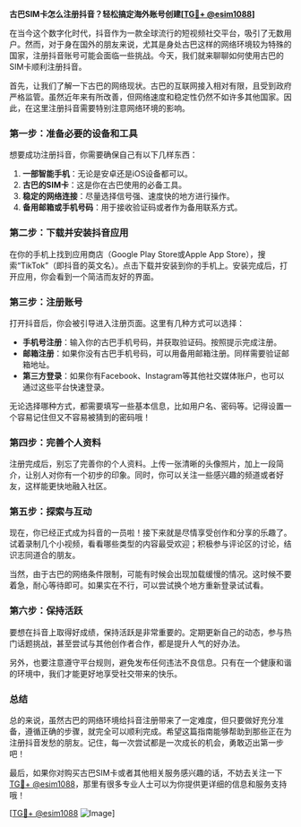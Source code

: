 **古巴SIM卡怎么注册抖音？轻松搞定海外账号创建[[TG💪+ @esim1088](https://t.me/s/esim1088)]**

在当今这个数字化时代，抖音作为一款全球流行的短视频社交平台，吸引了无数用户。然而，对于身在国外的朋友来说，尤其是身处古巴这样的网络环境较为特殊的国家，注册抖音账号可能会面临一些挑战。今天，我们就来聊聊如何使用古巴的SIM卡顺利注册抖音。

首先，让我们了解一下古巴的网络现状。古巴的互联网接入相对有限，且受到政府严格监管。虽然近年来有所改善，但网络速度和稳定性仍然不如许多其他国家。因此，在这里注册抖音需要特别注意网络环境的影响。

### **第一步：准备必要的设备和工具**

想要成功注册抖音，你需要确保自己有以下几样东西：

1. **一部智能手机**：无论是安卓还是iOS设备都可以。
2. **古巴的SIM卡**：这是你在古巴使用的必备工具。
3. **稳定的网络连接**：尽量选择信号强、速度快的地方进行操作。
4. **备用邮箱或手机号码**：用于接收验证码或者作为备用联系方式。

### **第二步：下载并安装抖音应用**

在你的手机上找到应用商店（Google Play Store或Apple App Store），搜索“TikTok”（即抖音的英文名）。点击下载并安装到你的手机上。安装完成后，打开应用，你会看到一个简洁而友好的界面。

### **第三步：注册账号**

打开抖音后，你会被引导进入注册页面。这里有几种方式可以选择：

- **手机号注册**：输入你的古巴手机号码，并获取验证码。按照提示完成注册。
- **邮箱注册**：如果你没有古巴手机号码，可以用备用邮箱注册。同样需要验证邮箱地址。
- **第三方登录**：如果你有Facebook、Instagram等其他社交媒体账户，也可以通过这些平台快速登录。

无论选择哪种方式，都需要填写一些基本信息，比如用户名、密码等。记得设置一个容易记住但又不容易被猜到的密码哦！

### **第四步：完善个人资料**

注册完成后，别忘了完善你的个人资料。上传一张清晰的头像照片，加上一段简介，让别人对你有一个初步的印象。同时，你可以关注一些感兴趣的频道或者好友，这样能更快地融入社区。

### **第五步：探索与互动**

现在，你已经正式成为抖音的一员啦！接下来就是尽情享受创作和分享的乐趣了。试着录制几个小视频，看看哪些类型的内容最受欢迎；积极参与评论区的讨论，结识志同道合的朋友。

当然，由于古巴的网络条件限制，可能有时候会出现加载缓慢的情况。这时候不要着急，耐心等待即可。如果实在不行，可以尝试换个地方重新登录试试看。

### **第六步：保持活跃**

要想在抖音上取得好成绩，保持活跃是非常重要的。定期更新自己的动态，参与热门话题挑战，甚至尝试与其他创作者合作，都是提升人气的好办法。

另外，也要注意遵守平台规则，避免发布任何违法不良信息。只有在一个健康和谐的环境中，我们才能更好地享受社交带来的快乐。

### **总结**

总的来说，虽然古巴的网络环境给抖音注册带来了一定难度，但只要做好充分准备，遵循正确的步骤，就完全可以顺利完成。希望这篇指南能够帮助到那些正在为注册抖音发愁的朋友。记住，每一次尝试都是一次成长的机会，勇敢迈出第一步吧！

最后，如果你对购买古巴SIM卡或者其他相关服务感兴趣的话，不妨去关注一下[TG💪+ @esim1088](https://t.me/s/esim1088)，那里有很多专业人士可以为你提供更详细的信息和服务支持哦！

[[TG💪+ @esim1088](https://t.me/s/esim1088) ![Image](https://i.postimg.cc/4NQfJmqS/Snipaste-2025-05-13-00-14-12.png)]